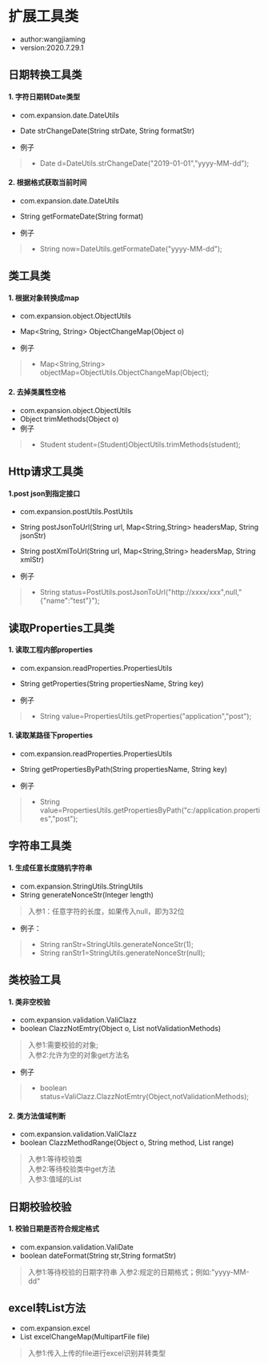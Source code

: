 # 扩展工具类
- author:wangjiaming
- version:2020.7.29.1
## 日期转换工具类
#### 1. 字符日期转Date类型
- com.expansion.date.DateUtils
- Date strChangeDate(String strDate, String formatStr)<br>

- 例子
> - Date d=DateUtils.strChangeDate("2019-01-01","yyyy-MM-dd");


#### 2. 根据格式获取当前时间
- com.expansion.date.DateUtils
- String getFormateDate(String format)<br>

- 例子
> - String now=DateUtils.getFormateDate("yyyy-MM-dd");



## 类工具类
#### 1. 根据对象转换成map
- com.expansion.object.ObjectUtils
- Map<String, String> ObjectChangeMap(Object o)<br>

- 例子
> - Map<String,String> objectMap=ObjectUtils.ObjectChangeMap(Object);
#### 2. 去掉类属性空格
- com.expansion.object.ObjectUtils
- Object trimMethods(Object o)<br>
- 例子
> - Student student=(Student)ObjectUtils.trimMethods(student);

## Http请求工具类
#### 1.post json到指定接口
- com.expansion.postUtils.PostUtils
- String postJsonToUrl(String url, Map<String,String> headersMap, String jsonStr) <br>
- String postXmlToUrl(String url, Map<String,String> headersMap, String xmlStr) <br>

- 例子
> - String status=PostUtils.postJsonToUrl("http://xxxx/xxx",null,"{\"name\":\"test\"}");

## 读取Properties工具类
#### 1. 读取工程内部properties
- com.expansion.readProperties.PropertiesUtils
- String getProperties(String propertiesName, String key)<br>

- 例子
> - String value=PropertiesUtils.getProperties("application","post");

#### 1. 读取某路径下properties
- com.expansion.readProperties.PropertiesUtils
- String getPropertiesByPath(String propertiesName, String key)<br>

- 例子
> - String value=PropertiesUtils.getPropertiesByPath("c:/application.properties","post");



## 字符串工具类
#### 1. 生成任意长度随机字符串
- com.expansion.StringUtils.StringUtils
- String generateNonceStr(Integer length)<br>
> 入参1：任意字符的长度，如果传入null，即为32位

- 例子：

> - String ranStr=StringUtils.generateNonceStr(1);
> - String ranStr1=StringUtils.generateNonceStr(null);



## 类校验工具
#### 1. 类非空校验    
- com.expansion.validation.ValiClazz
- boolean ClazzNotEmtry(Object o, List<String> notValidationMethods)<br>
>入参1:需要校验的对象;<br>
>入参2:允许为空的对象get方法名
- 例子
> - boolean status=ValiClazz.ClazzNotEmtry(Object,notValidationMethods);

#### 2. 类方法值域判断
- com.expansion.validation.ValiClazz
- boolean ClazzMethodRange(Object o, String method, List<String> range)<br>
> 入参1:等待校验类<br>
> 入参2:等待校验类中get方法<br>
> 入参3:值域的List



## 日期校验校验  
#### 1. 校验日期是否符合规定格式
- com.expansion.validation.ValiDate
- boolean dateFormat(String str,String formatStr)<br>
> 入参1:等待校验的日期字符串
> 入参2:规定的日期格式；例如:"yyyy-MM-dd"

## excel转List方法
- com.expansion.excel
- List excelChangeMap(MultipartFile file)
> 入参1:传入上传的file进行excel识别并转类型

